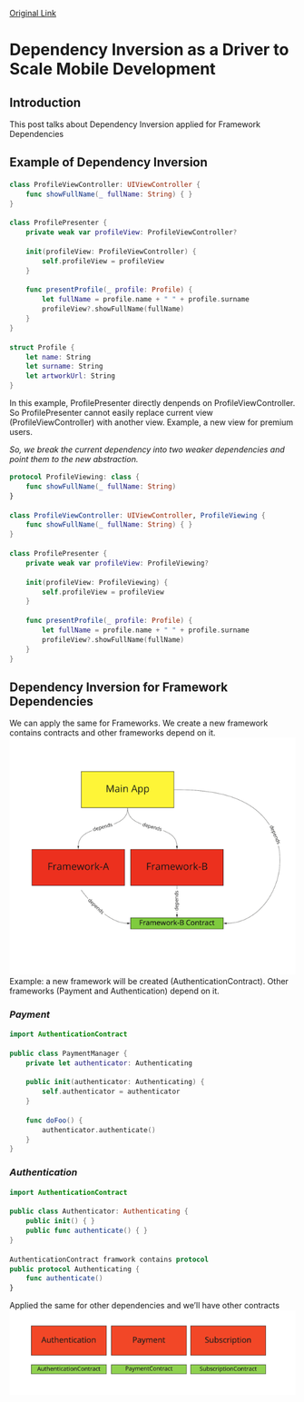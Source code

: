[Original Link](https://developers.soundcloud.com/blog/dependency-inversion-as-a-driver-to-scale-mobile-development)

# Dependency Inversion as a Driver to Scale Mobile Development

## Introduction
This post talks about Dependency Inversion applied for Framework Dependencies

## Example of Dependency Inversion

```swift
class ProfileViewController: UIViewController {
    func showFullName(_ fullName: String) { }
}

class ProfilePresenter {
    private weak var profileView: ProfileViewController?

    init(profileView: ProfileViewController) {
        self.profileView = profileView
    }

    func presentProfile(_ profile: Profile) {
        let fullName = profile.name + " " + profile.surname
        profileView?.showFullName(fullName)
    }
}

struct Profile {
    let name: String
    let surname: String
    let artworkUrl: String
}
```

In this example, ProfilePresenter directly denpends on ProfileViewController. So ProfilePresenter cannot easily replace current view (ProfileViewController) with another view.
Example, a new view for premium users.

_So, we break the current dependency into two weaker dependencies and point them to the new abstraction._
```swift
protocol ProfileViewing: class {
    func showFullName(_ fullName: String)
}

class ProfileViewController: UIViewController, ProfileViewing {
    func showFullName(_ fullName: String) { }
}

class ProfilePresenter {
    private weak var profileView: ProfileViewing?

    init(profileView: ProfileViewing) {
        self.profileView = profileView
    }

    func presentProfile(_ profile: Profile) {
        let fullName = profile.name + " " + profile.surname
        profileView?.showFullName(fullName)
    }
}
```
## Dependency Inversion for Framework Dependencies
We can apply the same for Frameworks. We create a new framework contains contracts and other frameworks depend on it.
![](resources/framework_dependencies.png)
Example: a new framework will be created (AuthenticationContract). Other frameworks (Payment and Authentication) depend on it.

### _Payment_
```swift
import AuthenticationContract

public class PaymentManager {
    private let authenticator: Authenticating

    public init(authenticator: Authenticating) {
        self.authenticator = authenticator
    }

    func doFoo() {
        authenticator.authenticate()
    }
}
```

### _Authentication_
```swift
import AuthenticationContract

public class Authenticator: Authenticating {
    public init() { }
    public func authenticate() { }
}

AuthenticationContract framwork contains protocol
public protocol Authenticating {
    func authenticate()
}
```
Applied the same for other dependencies and we’ll have other contracts
![](resources/contracts.png)